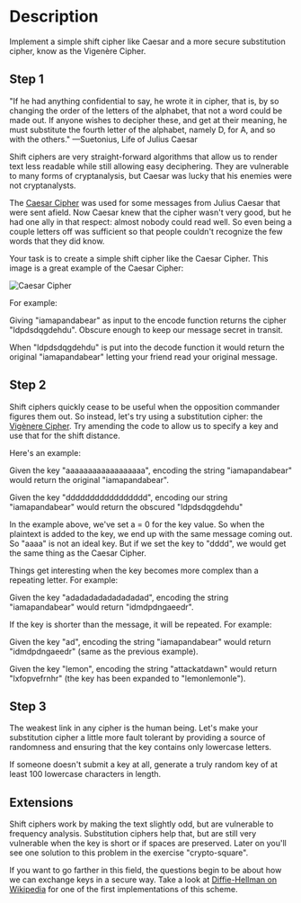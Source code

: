 # Description

Implement a simple shift cipher like Caesar and a more secure substitution cipher, know as the Vigenère Cipher.

## Step 1

"If he had anything confidential to say, he wrote it in cipher, that is, by so changing the order of the letters of the alphabet, that not a word could be made out.
If anyone wishes to decipher these, and get at their meaning, he must substitute the fourth letter of the alphabet, namely D, for A, and so with the others."
—Suetonius, Life of Julius Caesar

Shift ciphers are very straight-forward algorithms that allow us to render text less readable while still allowing easy deciphering.
They are vulnerable to many forms of cryptanalysis, but Caesar was lucky that his enemies were not cryptanalysts.

The [Caesar Cipher][cc] was used for some messages from Julius Caesar that were sent afield.
Now Caesar knew that the cipher wasn't very good, but he had one ally in that respect: almost nobody could read well.
So even being a couple letters off was sufficient so that people couldn't recognize the few words that they did know.

Your task is to create a simple shift cipher like the Caesar Cipher.
This image is a great example of the Caesar Cipher:

![Caesar Cipher][img-caesar-cipher]

For example:

Giving "iamapandabear" as input to the encode function returns the cipher "ldpdsdqgdehdu".
Obscure enough to keep our message secret in transit.

When "ldpdsdqgdehdu" is put into the decode function it would return the original "iamapandabear" letting your friend read your original message.

## Step 2

Shift ciphers quickly cease to be useful when the opposition commander figures them out.
So instead, let's try using a substitution cipher: the [Vigènere Cipher][vc].
Try amending the code to allow us to specify a key and use that for the shift distance.

Here's an example:

Given the key "aaaaaaaaaaaaaaaaaa", encoding the string "iamapandabear"
would return the original "iamapandabear".

Given the key "ddddddddddddddddd", encoding our string "iamapandabear"
would return the obscured "ldpdsdqgdehdu"

In the example above, we've set a = 0 for the key value.
So when the plaintext is added to the key, we end up with the same message coming out.
So "aaaa" is not an ideal key.
But if we set the key to "dddd", we would get the same thing as the Caesar Cipher.

Things get interesting when the key becomes more complex than a repeating letter. For example:

Given the key "adadadadadadadadad", encoding the string "iamapandabear"
would return "idmdpdngaeedr".

If the key is shorter than the message, it will be repeated. For example:

Given the key "ad", encoding the string "iamapandabear"
would return "idmdpdngaeedr" (same as the previous example).

Given the key "lemon", encoding the string "attackatdawn"
would return "lxfopvefrnhr" (the key has been expanded to "lemonlemonle").

## Step 3

The weakest link in any cipher is the human being.
Let's make your substitution cipher a little more fault tolerant by providing a source of randomness and ensuring that the key contains only lowercase letters.

If someone doesn't submit a key at all, generate a truly random key of at least 100 lowercase characters in length.

## Extensions

Shift ciphers work by making the text slightly odd, but are vulnerable to frequency analysis.
Substitution ciphers help that, but are still very vulnerable when the key is short or if spaces are preserved.
Later on you'll see one solution to this problem in the exercise "crypto-square".

If you want to go farther in this field, the questions begin to be about how we can exchange keys in a secure way.
Take a look at [Diffie-Hellman on Wikipedia][dh] for one of the first implementations of this scheme.

[cc]: https://en.wikipedia.org/wiki/Caesar_cipher
[img-caesar-cipher]: https://upload.wikimedia.org/wikipedia/commons/thumb/4/4a/Caesar_cipher_left_shift_of_3.svg/320px-Caesar_cipher_left_shift_of_3.svg.png
[vc]: https://en.wikipedia.org/wiki/Vigen%C3%A8re_cipher
[dh]: https://en.wikipedia.org/wiki/Diffie%E2%80%93Hellman_key_exchange

